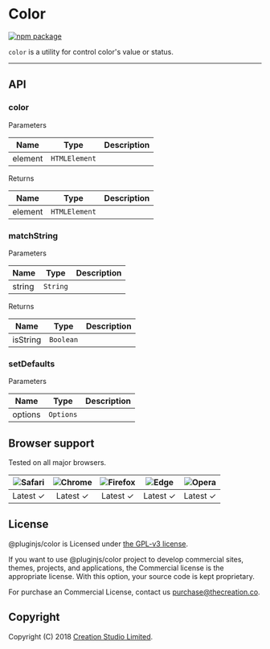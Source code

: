 # Color

[![npm package](https://img.shields.io/npm/v/@pluginjs/color.svg)](https://www.npmjs.com/package/@pluginjs/color)

`color` is a utility for control color's value or status.

---

## API

### color

Parameters

| Name | Type | Description |
|------|------|-------------|
| element | `HTMLElement` | |

Returns

| Name | Type | Description |
|------|------|-------------|
| element | `HTMLElement` | |

### matchString

Parameters

| Name | Type | Description |
|------|------|-------------|
| string | `String` | |

Returns

| Name | Type | Description |
|------|------|-------------|
| isString | `Boolean` | |

### setDefaults

Parameters

| Name | Type | Description |
|------|------|-------------|
| options | `Options` | |

## Browser support

Tested on all major browsers.

| <img src="https://raw.githubusercontent.com/alrra/browser-logos/master/src/safari/safari_32x32.png" alt="Safari"> | <img src="https://raw.githubusercontent.com/alrra/browser-logos/master/src/chrome/chrome_32x32.png" alt="Chrome"> | <img src="https://raw.githubusercontent.com/alrra/browser-logos/master/src/firefox/firefox_32x32.png" alt="Firefox"> | <img src="https://raw.githubusercontent.com/alrra/browser-logos/master/src/edge/edge_32x32.png" alt="Edge"> | <img src="https://raw.githubusercontent.com/alrra/browser-logos/master/src/opera/opera_32x32.png" alt="Opera"> |
|:--:|:--:|:--:|:--:|:--:|
| Latest ✓ | Latest ✓ | Latest ✓ | Latest ✓ | Latest ✓ |

## License

@pluginjs/color is Licensed under [the GPL-v3 license](LICENSE).

If you want to use @pluginjs/color project to develop commercial sites, themes, projects, and applications, the Commercial license is the appropriate license. With this option, your source code is kept proprietary.

For purchase an Commercial License, contact us purchase@thecreation.co.

## Copyright

Copyright (C) 2018 [Creation Studio Limited](creationstudio.com).